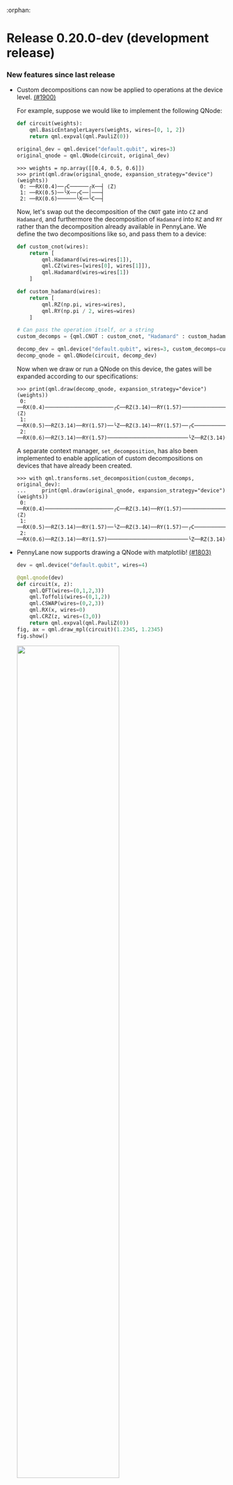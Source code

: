:orphan:

# Release 0.20.0-dev (development release)

<h3>New features since last release</h3>

* Custom decompositions can now be applied to operations at the device level.
  [(#1900)](https://github.com/PennyLaneAI/pennylane/pull/1900)

  For example, suppose we would like to implement the following QNode:

  ```python
  def circuit(weights):
      qml.BasicEntanglerLayers(weights, wires=[0, 1, 2])
      return qml.expval(qml.PauliZ(0))

  original_dev = qml.device("default.qubit", wires=3)
  original_qnode = qml.QNode(circuit, original_dev)
  ```

  ```pycon
  >>> weights = np.array([[0.4, 0.5, 0.6]])
  >>> print(qml.draw(original_qnode, expansion_strategy="device")(weights))
   0: ──RX(0.4)──╭C──────╭X──┤ ⟨Z⟩
   1: ──RX(0.5)──╰X──╭C──│───┤
   2: ──RX(0.6)──────╰X──╰C──┤
  ```

  Now, let's swap out the decomposition of the `CNOT` gate into `CZ`
  and `Hadamard`, and furthermore the decomposition of `Hadamard` into
  `RZ` and `RY` rather than the decomposition already available in PennyLane.
  We define the two decompositions like so, and pass them to a device:

  ```python
  def custom_cnot(wires):
      return [
          qml.Hadamard(wires=wires[1]),
          qml.CZ(wires=[wires[0], wires[1]]),
          qml.Hadamard(wires=wires[1])
      ]

  def custom_hadamard(wires):
      return [
          qml.RZ(np.pi, wires=wires),
          qml.RY(np.pi / 2, wires=wires)
      ]

  # Can pass the operation itself, or a string
  custom_decomps = {qml.CNOT : custom_cnot, "Hadamard" : custom_hadamard}

  decomp_dev = qml.device("default.qubit", wires=3, custom_decomps=custom_decomps)
  decomp_qnode = qml.QNode(circuit, decomp_dev)
  ```

  Now when we draw or run a QNode on this device, the gates will be expanded
  according to our specifications:

  ```pycon
  >>> print(qml.draw(decomp_qnode, expansion_strategy="device")(weights))
   0: ──RX(0.4)──────────────────────╭C──RZ(3.14)──RY(1.57)──────────────────────────╭Z──RZ(3.14)──RY(1.57)──┤ ⟨Z⟩
   1: ──RX(0.5)──RZ(3.14)──RY(1.57)──╰Z──RZ(3.14)──RY(1.57)──╭C──────────────────────│───────────────────────┤
   2: ──RX(0.6)──RZ(3.14)──RY(1.57)──────────────────────────╰Z──RZ(3.14)──RY(1.57)──╰C──────────────────────┤
  ```

  A separate context manager, `set_decomposition`, has also been implemented to enable
  application of custom decompositions on devices that have already been created.

  ```pycon
  >>> with qml.transforms.set_decomposition(custom_decomps, original_dev):
  ...     print(qml.draw(original_qnode, expansion_strategy="device")(weights))
   0: ──RX(0.4)──────────────────────╭C──RZ(3.14)──RY(1.57)──────────────────────────╭Z──RZ(3.14)──RY(1.57)──┤ ⟨Z⟩
   1: ──RX(0.5)──RZ(3.14)──RY(1.57)──╰Z──RZ(3.14)──RY(1.57)──╭C──────────────────────│───────────────────────┤
   2: ──RX(0.6)──RZ(3.14)──RY(1.57)──────────────────────────╰Z──RZ(3.14)──RY(1.57)──╰C──────────────────────┤
  ```

* PennyLane now supports drawing a QNode with matplotlib!
  [(#1803)](https://github.com/PennyLaneAI/pennylane/pull/1803)

  ```python
  dev = qml.device("default.qubit", wires=4)

  @qml.qnode(dev)
  def circuit(x, z):
      qml.QFT(wires=(0,1,2,3))
      qml.Toffoli(wires=(0,1,2))
      qml.CSWAP(wires=(0,2,3))
      qml.RX(x, wires=0)
      qml.CRZ(z, wires=(3,0))
      return qml.expval(qml.PauliZ(0))
  fig, ax = qml.draw_mpl(circuit)(1.2345, 1.2345)
  fig.show()
  ```

  <img src="https://pennylane.readthedocs.io/en/latest/_static/draw_mpl_qnode/main_example.png" width=70%/>

* It is now possible to use TensorFlow's [AutoGraph
  mode](https://www.tensorflow.org/guide/function) with QNodes on all devices and with arbitrary
  differentiation methods. Previously, AutoGraph mode only support `diff_method="backprop"`. This
  will result in significantly more performant model execution, at the cost of a more expensive
  initial compilation. [(#1866)](https://github.com/PennyLaneAI/pennylane/pull/1886)

  Use AutoGraph to convert your QNodes or cost functions into TensorFlow
  graphs by decorating them with `@tf.function`:

  ```python
  dev = qml.device("lightning.qubit", wires=2)

  @qml.beta.qnode(dev, diff_method="adjoint", interface="tf", max_diff=1)
  def circuit(x):
      qml.RX(x[0], wires=0)
      qml.RY(x[1], wires=1)
      return qml.expval(qml.PauliZ(0) @ qml.PauliZ(1)), qml.expval(qml.PauliZ(0))

  @tf.function
  def cost(x):
      return tf.reduce_sum(circuit(x))

  x = tf.Variable([0.5, 0.7], dtype=tf.float64)

  with tf.GradientTape() as tape:
      loss = cost(x)

  grad = tape.gradient(loss, x)
  ```

  The initial execution may take slightly longer than when executing the circuit in
  eager mode; this is because TensorFlow is tracing the function to create the graph.
  Subsequent executions will be much more performant.

  Note that using AutoGraph with backprop-enabled devices, such as `default.qubit`,
  will yield the best performance.

  For more details, please see the [TensorFlow AutoGraph
  documentation](https://www.tensorflow.org/guide/function).

* `qml.math.scatter_element_add` now supports adding multiple values at
  multiple indices with a single function call, in all interfaces
  [(#1864)](https://github.com/PennyLaneAI/pennylane/pull/1864)

  For example, we may set five values of a three-dimensional tensor
  in the following way:

  ```pycon
  >>> X = tf.zeros((3, 2, 9), dtype=tf.float64)
  >>> indices = [(0, 0, 1, 2, 2), (0, 0, 0, 0, 1), (1, 3, 8, 6, 7)]
  >>> values = [0.1 * i for i in range(5)]
  >>> qml.math.scatter_element_add(X, indices, values)
  <tf.Tensor: shape=(3, 2, 9), dtype=float64, numpy=
  array([[[0., 1., 0., 2., 0., 0., 0., 0., 0.],
          [0., 0., 0., 0., 0., 0., 0., 0., 0.]],

         [[0., 0., 0., 0., 0., 0., 0., 0., 3.],
          [0., 0., 0., 0., 0., 0., 0., 0., 0.]],

         [[0., 0., 0., 0., 0., 0., 4., 0., 0.],
          [0., 0., 0., 0., 0., 0., 0., 5., 0.]]])>
  ```

* The `qml.fourier.reconstruct` function is added. It can be used to
  reconstruct QNodes outputting expectation values along a specified
  parameter dimension, with a minimal number of calls to the
  original QNode. The returned
  reconstruction is exact and purely classical, and can be evaluated
  without any quantum executions.
  [(#1864)](https://github.com/PennyLaneAI/pennylane/pull/1864)

  The reconstruction technique differs for functions with equidistant frequencies
  that are reconstructed using the function value at equidistant sampling points, and
  for functions with arbitrary frequencies reconstructed using arbitrary sampling points.

  As an example, consider the following QNode:

  ```python
  dev = qml.device("default.qubit", wires=2)

  @qml.qnode(dev)
  def circuit(x, Y, f=1.0):
      qml.RX(f * x, wires=0)
      qml.RY(Y[0], wires=0)
      qml.RY(Y[1], wires=1)
      qml.CNOT(wires=[0, 1])
      qml.RY(3 * Y[1], wires=1)
      return qml.expval(qml.PauliZ(0) @ qml.PauliZ(1))
  ```

  It has three variational parameters overall: A scalar input `x`
  and an array-valued input `Y` with two entries. Additionally, we can
  tune the dependence on `x` with the frequency `f`.
  We then can reconstruct the QNode output function with respect to `x` via

  ```pycon
  >>> x = 0.3
  >>> Y = np.array([0.1, -0.9])
  >>> rec = qml.fourier.reconstruct(circuit, ids="x", nums_frequency={"x": {0: 1}})(x, Y)
  >>> rec
  {'x': {0: <function pennylane.fourier.reconstruct._reconstruct_equ.<locals>._reconstruction(x)>}}
  ```

  As we can see, we get a nested dictionary in the format of the input `nums_frequency`
  with functions as values. These functions are simple float-to-float callables:

  ```pycon
  >>> univariate = rec["x"][0]
  >>> univariate(x)
  -0.880208251507
  ```

  For more details on usage, reconstruction cost and differentiability support, please see the
  [fourier.reconstruct docstring](https://pennylane.readthedocs.io/en/latest/code/api/pennylane.fourier.reconstruct.html).

* A thermal relaxation channel is added to the Noisy channels. The channel description can be
  found on the supplementary information of [Quantum classifier with tailored quantum kernels](https://arxiv.org/abs/1909.02611).
  [(#1766)](https://github.com/PennyLaneAI/pennylane/pull/1766)

* Added the identity observable to be an operator. Now we can explicitly call the identity
  operation on our quantum circuits for both qubit and CV devices.
  [(#1829)](https://github.com/PennyLaneAI/pennylane/pull/1829)

* For Hamiltonians whose eigenvalue frequency spectrum is known, `qml.gradients.get_shift_rule` is
  a function that computes the generalized parameter shift rules for the time evolution.
  [(#1788)](https://github.com/PennyLaneAI/pennylane/pull/1788)

  Given a Hamiltonian's frequency spectrum of `R` unique frequencies, `qml.gradients.get_shift_rule`
  returns the parameter shift rules to compute expectation value gradients of the Hamiltonian's
  time parameter using `2R` shifted cost function evaluations. This becomes cheaper than
  the standard application of the chain rule and two-term shift rule when `R` is less than the
  number of Pauli words in the Hamiltonian generator.

  For example, a four-term shift rule is generated for the frequency spectrum `[1, 2]`, which
  corresponds to a generator eigenspectrum of e.g., `[-1, 0, 1]`:

  ```pycon
  >>> frequencies = (1,2)
  >>> grad_recipe = qml.gradients.get_shift_rule(frequencies)
  >>> grad_recipe
  ([[0.8535533905932737, 1, 0.7853981633974483], [-0.14644660940672624, 1, 2.356194490192345],
    [-0.8535533905932737, 1, -0.7853981633974483], [0.14644660940672624, 1, -2.356194490192345]],)
  ```

  As we can see, `get_shift_rule` returns a tuple containing a list of four nested lists for the
  four term parameter shift rule. Each term :math:`[c_i, a_i, s_i]` specifies a term in the
  gradient reconstructed via parameter shifts as

  .. math:: \frac{\partial}{\partial\phi_k}f = \sum_{i} c_i f(a_i \phi_k + s_i).

* A circuit template for time evolution under a commuting Hamiltonian utilizing generalized
  parameter shift rules for cost function gradients is available as `qml.CommutingEvolution`.
  [(#1788)](https://github.com/PennyLaneAI/pennylane/pull/1788)

  If the template is handed a frequency spectrum during its instantiation, then `get_shift_rule`
  is internally called to obtain the general parameter shift rules with respect to
  `CommutingEvolution`'s :math:`t` parameter, otherwise the shift rule for a decomposition of
  `CommutingEvolution` will be used.

  The template can be initialized within a `qnode` as:

  ```python
  import pennylane as qml

  n_wires = 2
  dev = qml.device('default.qubit', wires=n_wires)

  coeffs = [1, -1]
  obs = [qml.PauliX(0) @ qml.PauliY(1), qml.PauliY(0) @ qml.PauliX(1)]
  hamiltonian = qml.Hamiltonian(coeffs, obs)
  frequencies = [2,4]

  @qml.qnode(dev)
  def circuit(time):
      qml.PauliX(0)
      qml.CommutingEvolution(hamiltonian, time, frequencies)
      return qml.expval(qml.PauliZ(0))
  ```

  Note that there is no internal validation that 1) the input `qml.Hamiltonian` is fully commuting
  and 2) the eigenvalue frequency spectrum is correct, since these checks become
  prohibitively expensive for large Hamiltonians.

* The qml.Barrier() operator has been added. With it we can separate blocks in compilation or use it as a visual tool.
  [(#1844)](https://github.com/PennyLaneAI/pennylane/pull/1844)

* Added density matrix initialization gate for mixed state simulation. [(#1686)](https://github.com/PennyLaneAI/pennylane/issues/1686)

* The `merge_amplitude_embedding` transformation has been created to automatically merge all gates of this type into one.
  [(#1933)](https://github.com/PennyLaneAI/pennylane/pull/1933)

<h3>Improvements</h3>

* Tests do not loop over automatically imported and instantiated operations any more,

* The QNode has been re-written to support batch execution across the board,
  custom gradients, better decomposition strategies, and higher-order derivatives.
  [(#1807)](https://github.com/PennyLaneAI/pennylane/pull/1807)

  - Internally, if multiple circuits are generated for simultaneous execution, they
    will be packaged into a single job for execution on the device. This can lead to
    significant performance improvement when executing the QNode on remote
    quantum hardware or simulator devices with parallelization capabilities.

  - Custom gradient transforms can be specified as the differentiation method:

    ```python
    @qml.gradients.gradient_transform
    def my_gradient_transform(tape):
        ...
        return tapes, processing_fn

    @qml.qnode(dev, diff_method=my_gradient_transform)
    def circuit():
    ```

  - Arbitrary :math:`n`-th order derivatives are supported on hardware using gradient transforms
    such as the parameter-shift rule. To specify that an :math:`n`-th order derivative of a QNode
    will be computed, the `max_diff` argument should be set. By default, this is set to 1
    (first-order derivatives only). Increasing this value allows for higher order derivatives to be
    extracted, at the cost of additional (classical) computational overhead during the backwards
    pass.

  - When decomposing the circuit, the default decomposition strategy `expansion_strategy="gradient"`
    will prioritize decompositions that result in the smallest number of parametrized operations
    required to satisfy the differentiation method. While this may lead to a slight increase in
    classical processing, it significantly reduces the number of circuit evaluations needed to
    compute gradients of complicated unitaries.

    To return to the old behaviour, `expansion_strategy="device"` can be specified.

  Note that the old QNode remains accessible at `@qml.qnode_old.qnode`, however this will
  be removed in the next release.

* Tests do not loop over automatically imported and instantiated operations any more,
  which was opaque and created unnecessarily many tests.
  [(#1895)](https://github.com/PennyLaneAI/pennylane/pull/1895)

* A `decompose()` method has been added to the `Operator` class such that we can
  obtain (and queue) decompositions directly from instances of operations.
  [(#1873)](https://github.com/PennyLaneAI/pennylane/pull/1873)

  ```pycon
  >>> op = qml.PhaseShift(0.3, wires=0)
  >>> op.decompose()
  [RZ(0.3, wires=[0])]
  ```

* ``qml.circuit_drawer.tape_mpl`` produces a matplotlib figure and axes given a tape.
  [(#1787)](https://github.com/PennyLaneAI/pennylane/pull/1787)

* AngleEmbedding now supports `batch_params` decorator. [(#1812)](https://github.com/PennyLaneAI/pennylane/pull/1812)

* BasicEntanglerLayers now supports `batch_params` decorator. [(#1883)](https://github.com/PennyLaneAI/pennylane/pull/1883)

* MottonenStatePreparation now supports `batch_params` decorator. [(#1893)](https://github.com/PennyLaneAI/pennylane/pull/1893)

* CircuitDrawer now supports a `max_length` argument to help prevent text overflows when printing circuits to the CLI. [#1841](https://github.com/PennyLaneAI/pennylane/pull/1841)

<h3>Breaking changes</h3>

* The `circuit_drawer` module has been renamed `drawer`.
  [(#1949)](https://github.com/PennyLaneAI/pennylane/pull/1949)

* The `par_domain` attribute in the operator class has been removed.
  [(#1907)](https://github.com/PennyLaneAI/pennylane/pull/1907)

- The `mutable` keyword argument has been removed from the QNode.
  [(#1807)](https://github.com/PennyLaneAI/pennylane/pull/1807)

- The reversible QNode differentiation method has been removed.
  [(#1807)](https://github.com/PennyLaneAI/pennylane/pull/1807)

* `QuantumTape.trainable_params` now is a list instead of a set. This
  means that `tape.trainable_params` will return a list unlike before,
  but setting the `trainable_params` with a set works exactly as before.
  [(#1904)](https://github.com/PennyLaneAI/pennylane/pull/1904)

* The `num_params` attribute in the operator class is now dynamic. This makes it easier
  to define operator subclasses with a flexible number of parameters.
  [(#1898)](https://github.com/PennyLaneAI/pennylane/pull/1898)

* The static method `decomposition()`, formerly in the `Operation` class, has
  been moved to the base `Operator` class.
  [(#1873)](https://github.com/PennyLaneAI/pennylane/pull/1873)

* `DiagonalOperation` is not a separate subclass any more.
  [(#1889)](https://github.com/PennyLaneAI/pennylane/pull/1889)

  Instead, devices can check for the diagonal
  property using attributes:

  ``` python
  from pennylane.ops.qubit.attributes import diagonal_in_z_basis

  if op in diagonal_in_z_basis:
      # do something
  ```

<h3>Deprecations</h3>

* The init module, which contains functions to generate random parameters for 
  templates, has been removed. Instead, the templates provide a `shape()` method.
  [(#1963)](https://github.com/PennyLaneAI/pennylane/pull/1963)

<h3>Bug fixes</h3>

* Fixes a bug where the classical preprocessing Jacobian
  computed by `qml.transforms.classical_jacobian` with JAX
  returned a reduced submatrix of the Jacobian.
  [(#1935)](https://github.com/PennyLaneAI/pennylane/pull/1935)

* Fixes a bug where the operations are not accessed in the correct order
  in `qml.fourier.qnode_spectrum`, leading to wrong outputs.
  [(#1935)](https://github.com/PennyLaneAI/pennylane/pull/1935)

* Fixes several Pylint errors.
  [(#1951)](https://github.com/PennyLaneAI/pennylane/pull/1951)

* Fixes a bug where the device test suite wasn't testing certain operations.
  [(#1943)](https://github.com/PennyLaneAI/pennylane/pull/1943)

* Fixes a bug where batch transforms would mutate a QNodes execution options.
  [(#1934)](https://github.com/PennyLaneAI/pennylane/pull/1934)

* `qml.draw` now supports arbitrary templates with matrix parameters.
  [(#1917)](https://github.com/PennyLaneAI/pennylane/pull/1917)

* `QuantumTape.trainable_params` now is a list instead of a set, making
  it more stable in very rare edge cases.
  [(#1904)](https://github.com/PennyLaneAI/pennylane/pull/1904)

* `ExpvalCost` now returns corrects results shape when `optimize=True` with
  shots batch.
  [(#1897)](https://github.com/PennyLaneAI/pennylane/pull/1897)

* `qml.circuit_drawer.MPLDrawer` was slightly modified to work with
  matplotlib version 3.5.
  [(#1899)](https://github.com/PennyLaneAI/pennylane/pull/1899)

* `qml.CSWAP` and `qml.CRot` now define `control_wires`, and `qml.SWAP`
  returns the default empty wires object.
  [(#1830)](https://github.com/PennyLaneAI/pennylane/pull/1830)

* The `requires_grad` attribute of `qml.numpy.tensor` objects is now
  preserved when pickling/unpickling the object.
  [(#1856)](https://github.com/PennyLaneAI/pennylane/pull/1856)

* Device tests no longer throw warnings about the `requires_grad`
  attribute of variational parameters.
  [(#1913)](https://github.com/PennyLaneAI/pennylane/pull/1913)

* `AdamOptimizer` and `AdagradOptimizer` had small fixes to their
  optimization step updates.
  [(#1929)](https://github.com/PennyLaneAI/pennylane/pull/1929)

<h3>Documentation</h3>

* Added examples in documentation for some operations.
  [(#1902)](https://github.com/PennyLaneAI/pennylane/pull/1902)

* Improves the Developer's Guide Testing document.
  [(#1896)](https://github.com/PennyLaneAI/pennylane/pull/1896)

* Add documentation example for AngleEmbedding, BasisEmbedding, StronglyEntanglingLayers, SqueezingEmbedding, DisplacementEmbedding,
  MottonenStatePreparation and Interferometer.
  [(#1910)](https://github.com/PennyLaneAI/pennylane/pull/1910)
  [(#1908)](https://github.com/PennyLaneAI/pennylane/pull/1908)
  [(#1912)](https://github.com/PennyLaneAI/pennylane/pull/1912)
  [(#1920)](https://github.com/PennyLaneAI/pennylane/pull/1920)
  [(#1936)](https://github.com/PennyLaneAI/pennylane/pull/1936)
  [(#1937)](https://github.com/PennyLaneAI/pennylane/pull/1937)

* QueueContext was not empty when importing `pennylane`.

<h3>Contributors</h3>

This release contains contributions from (in alphabetical order):

Guillermo Alonso-Linaje, Samuel Banning, Benjamin Cordier, Olivia Di Matteo,
David Ittah, Josh Izaac, Jalani Kanem, Ankit Khandelwal, Shumpei Kobayashi,
Robert Lang, Christina Lee, Cedric Lin, Alejandro Montanez, Romain Moyard,
Maria Schuld, Jay Soni, David Wierichs
